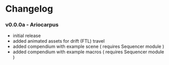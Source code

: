 # Changelog

### v0.0.0a - Ariocarpus
- initial release
- added animated assets for drift (FTL) travel
- added compendium with example scene ( requires Sequencer module )
- added compendium with example macros ( requires Sequencer module )
